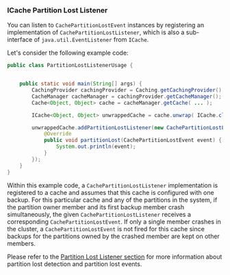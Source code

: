 
### ICache Partition Lost Listener

You can listen to `CachePartitionLostEvent` instances by registering an implementation
of `CachePartitionLostListener`, which is also a sub-interface of `java.util.EventListener`
from `ICache`.

Let's consider the following example code:

```java
public class PartitionLostListenerUsage {


    public static void main(String[] args) {
        CachingProvider cachingProvider = Caching.getCachingProvider();
        CacheManager cacheManager = cachingProvider.getCacheManager();
        Cache<Object, Object> cache = cacheManager.getCache( ... );

        ICache<Object, Object> unwrappedCache = cache.unwrap( ICache.class );

        unwrappedCache.addPartitionLostListener(new CachePartitionLostListener() {
            @Override
            public void partitionLost(CachePartitionLostEvent event) {
                System.out.println(event);
            }
        });
    }
}
```

Within this example code, a `CachePartitionLostListener` implementation is registered to a cache and assumes that this cache is configured with one backup. For this particular cache and any of the partitions in the
system, if the partition owner member and its first backup member crash simultaneously, the
given `CachePartitionLostListener` receives a
corresponding `CachePartitionLostEvent`. If only a single member crashes in the cluster,
a `CachePartitionLostEvent` is not fired for this cache since backups for the partitions
owned by the crashed member are kept on other members.

Please refer to the [Partition Lost Listener section](#listening-for-partition-lost-events) for more
information about partition lost detection and partition lost events.

